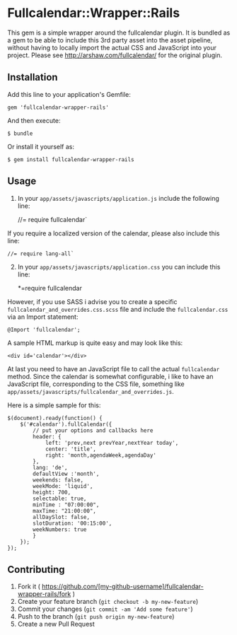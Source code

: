 # Fullcalendar::Wrapper::Rails

This gem is a simple wrapper around the fullcalendar plugin.
It is bundled as a gem to be able to include this 3rd party asset into the asset pipeline, without having to locally import the actual CSS and JavaScript into your project.
Please see http://arshaw.com/fullcalendar/ for the original plugin.

## Installation

Add this line to your application's Gemfile:

    gem 'fullcalendar-wrapper-rails'

And then execute:

    $ bundle

Or install it yourself as:

    $ gem install fullcalendar-wrapper-rails

## Usage

1. In your `app/assets/javascripts/application.js` include the following line:

    //= require fullcalendar`
	
If you require a localized version of the calendar, please also include this line:

    //= require lang-all`

2. In your `app/assets/javascripts/application.css` you can include this line:
    
    *=require fullcalendar

However, if you use SASS i advise you to create a specific `fullcalendar_and_overrides.css.scss` file
and include the `fullcalendar.css` via an Import statement:
    
    @Import 'fullcalendar';
    
A sample HTML markup is quite easy and may look like this:

    <div id='calendar'></div>

At last you need to have an JavaScript file to call the actual `fullcalendar` method.
Since the calendar is somewhat configurable, i like to have an JavaScript file, corresponding to the CSS file, something like `app/assets/javascripts/fullcalendar_and_overrides.js`.

Here is a simple sample for this:

	$(document).ready(function() {
		$('#calendar').fullCalendar({
			// put your options and callbacks here
			header: {
				left: 'prev,next prevYear,nextYear today',
				center: 'title',
				right: 'month,agendaWeek,agendaDay'
			},
			lang: 'de',
			defaultView :'month',
			weekends: false,
			weekMode: 'liquid',
			height: 700,
			selectable: true,
			minTime : "07:00:00",
			maxTime: "21:00:00",
			allDaySlot: false,
			slotDuration: '00:15:00',
			weekNumbers: true
			}
		});
	});

## Contributing

1. Fork it ( https://github.com/[my-github-username]/fullcalendar-wrapper-rails/fork )
2. Create your feature branch (`git checkout -b my-new-feature`)
3. Commit your changes (`git commit -am 'Add some feature'`)
4. Push to the branch (`git push origin my-new-feature`)
5. Create a new Pull Request
